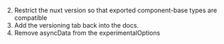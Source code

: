 2. Restrict the nuxt version so that exported component-base types are compatible
3. Add the versioning tab back into the docs.
4. Remove asyncData from the experimentalOptions
